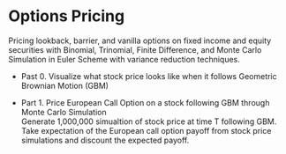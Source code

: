 # Options Pricing
Pricing lookback, barrier, and vanilla options on fixed income and equity securities with Binomial, Trinomial, Finite Difference, and Monte Carlo Simulation in Euler Scheme with variance reduction techniques.

* Past 0. Visualize what stock price looks like when it follows Geometric Brownian Motion (GBM)  

* Part 1. Price European Call Option on a stock following GBM through Monte Carlo Simulation   
Generate 1,000,000 simualtion of stock price at time T following GBM. Take expectation of the European call option payoff from stock price simulations and discount the expected payoff.



